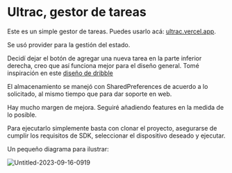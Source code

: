# Ultrac, gestor de tareas

Este es un simple gestor de tareas. Puedes usarlo acá: [ultrac.vercel.app](https://ultrac.vercel.app/#/inicio). 

Se usó provider para la gestión del estado. 

Decidí dejar el botón de agregar una nueva tarea en la parte inferior derecha, creo que así funciona mejor para el diseño general. Tomé inspiración en este [diseño de dribble](https://dribbble.com/shots/20166390--29-Mobile-App-Concept)

El almacenamiento se manejó con SharedPreferences de acuerdo a lo solicitado, al mismo tiempo que para dar soporte en web.

Hay mucho margen de mejora. Seguiré añadiendo features en la medida de lo posible.

Para ejecutarlo simplemente basta con clonar el proyecto, asegurarse de cumplir los requisitos de SDK, seleccionar el dispositivo deseado y ejecutar.

Un pequeño diagrama para ilustrar: 

![Untitled-2023-09-16-0919](https://github.com/jreyes0431/ultrac/assets/22567612/bebe3a7a-d12c-4321-8c62-14b94201acbd)
